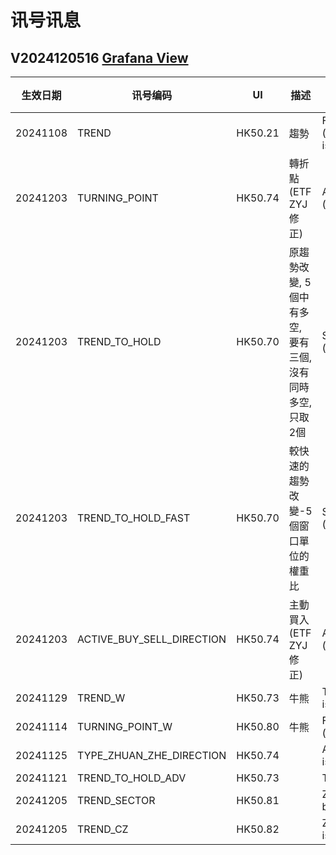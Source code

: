 # 讯号讯息

## V2024120516 [Grafana View](http://192.168.25.148:3000/d/ce5e7wpycirk0b/signal-dev?from=now-7d&to=now&timezone=browser)
| 生效日期 | 讯号编码 | UI | 描述 | 數據源 | 數據 | 數據 | 
| --- | --- | --- | --- | --- | --- | --- |
| 20241108 | TREND | HK50.21 | 趨勢 | FORECAST_MODEL <br /> (isHedgedShPosition, isHedgedLnPosition, isTrsLn, isTrsSh) | [Live](http://192.168.25.240:3020/symbolmonitor/infolist/FORECAST_MODEL?header=tsFm,tsFmF,isHedgedShPosition,isHedgedLnPosition,isTrsLn,isTrsSh) | [DEV](http://192.168.25.201:3050/symbolmonitor/infolist/FORECAST_MODEL?header=tsFm,tsFmF,isHedgedShPosition,isHedgedLnPosition,isTrsLn,isTrsSh) |
| 20241203 | TURNING_POINT | HK50.74 | 轉折點(ETF ZYJ 修正) | AGG_PATTERN_BY_ACTIVE_BS_AND_VOLUME_DISCH <br /> (isResisUp, isResisDn) | [Live](http://192.168.25.240:3020/symbolmonitor/infolist/AGG_PATTERN_BY_ACTIVE_BS_AND_VOLUME_DISCH?header=tsFm,tsFmF,isResisUp,isResisDn) | [DEV](http://192.168.25.201:3050/symbolmonitor/infolist/AGG_PATTERN_BY_ACTIVE_BS_AND_VOLUME_DISCH?header=tsFm,tsFmF,isResisUp,isResisDn) |
| 20241203 | TREND_TO_HOLD | HK50.70 | 原趨勢改變, 5個中有多空, 要有三個, 沒有同時多空, 只取2個 | STRUCTURE_ZYJ_GROUP <br /> (isKeepTrendLn, isKeepTrendSh => trendToHoldDir) | [Live](http://192.168.25.240:3020/symbolmonitor/infolist/STRUCTURE_ZYJ_GROUP?header=tsFm,tsFmF,isKeepTrendLn,isKeepTrendSh,trendToHoldDir) | [DEV](http://192.168.25.201:3050/symbolmonitor/infolist/STRUCTURE_ZYJ_GROUP?header=tsFm,tsFmF,isKeepTrendLn,isKeepTrendSh,trendToHoldDir) |
| 20241203 | TREND_TO_HOLD_FAST | HK50.70 | 較快速的趨勢改變-5個窗口單位的權重比 | STRUCTURE_ZYJ_GROUP <br /> (isKeepTrendLn, isKeepTrendSh => trendToHoldDir) | [Live](http://192.168.25.240:3020/symbolmonitor/infolist/STRUCTURE_ZYJ_GROUP?header=tsFm,tsFmF,isKeepTrendLn,isKeepTrendSh,trendToHoldFastDir) | [DEV](http://192.168.25.201:3050/symbolmonitor/infolist/STRUCTURE_ZYJ_GROUP?header=tsFm,tsFmF,isKeepTrendLn,isKeepTrendSh,trendToHoldFastDir) |
| 20241203 | ACTIVE_BUY_SELL_DIRECTION | HK50.74 | 主動買入(ETF ZYJ 修正) | AGG_PATTERN_BY_ACTIVE_BS_AND_VOLUME_DISCH <br />(isActiveBuy, isActiveSell) | [Live](http://192.168.25.240:3020/symbolmonitor/infolist/AGG_PATTERN_BY_ACTIVE_BS_AND_VOLUME_DISCH?header=tsFm,tsFmF,isActiveBuy,isActiveSell) | [DEV](http://192.168.25.201:3050/symbolmonitor/infolist/AGG_PATTERN_BY_ACTIVE_BS_AND_VOLUME_DISCH?header=tsFm,tsFmF,isActiveBuy,isActiveSell) |
| 20241129 | TREND_W | HK50.73 | 牛熊 | TRADE_SIGNAL_TREND_TO_HOLD_ADV (isTrendUp, isTrendDn) | [Live](http://192.168.25.240:3020/symbolmonitor/infolist/TRADE_SIGNAL_TREND_TO_HOLD_ADV?symbol=HSI_WARRANT&header=tsFm,tsFmF,isTrendUp,isTrendDn) | [DEV](http://192.168.25.201:3050/symbolmonitor/infolist/TRADE_SIGNAL_TREND_TO_HOLD_ADV?symbol=HSI_WARRANT&header=tsFm,tsFmF,isTrendUp,isTrendDn) |
| 20241114 | TURNING_POINT_W | HK50.80 | 牛熊 | FORECAST_MODEL_MULTI_LOGIC <br /> (isResisUp, isResisDn) | [Live](http://192.168.25.240:3020/symbolmonitor/infolist/FORECAST_MODEL_MULTI_LOGIC?symbol=HSI_WARRANT&header=tsFm,tsFmF,isResisUp,isResisDn) | [DEV](http://192.168.25.201:3050/symbolmonitor/infolist/FORECAST_MODEL_MULTI_LOGIC?symbol=HSI_WARRANT&header=tsFm,tsFmF,isResisUp,isResisDn) |
| 20241125 | TYPE_ZHUAN_ZHE_DIRECTION | HK50.74 | | AGG_PATTERN_BY_ACTIVE_BS_AND_VOLUME_DISCH <br />isResisUp, isResisDn | [Live](http://192.168.25.240:3020/symbolmonitor/infolist/AGG_PATTERN_BY_ACTIVE_BS_AND_VOLUME_DISCH?header=tsFm,tsFmF,isResisUp,isResisDn) | [DEV](http://192.168.25.201:3050/symbolmonitor/infolist/AGG_PATTERN_BY_ACTIVE_BS_AND_VOLUME_DISCH?header=tsFm,tsFmF,isResisUp,isResisDn) |
| 20241121 | TREND_TO_HOLD_ADV | HK50.73 | | TRADE_SIGNAL_TREND_TO_HOLD_ADV | [Live](http://192.168.25.240:3020/symbolmonitor/infolist/TRADE_SIGNAL_TREND_TO_HOLD_ADV) | [DEV](http://192.168.25.201:3050/symbolmonitor/infolist/TRADE_SIGNAL_TREND_TO_HOLD_ADV) |
| 20241205 | TREND_SECTOR | HK50.81 | | ZYJ_INDEX_PATTERN <br />buyingWeightAvg, sellingWeightAvg | [Live](http://192.168.25.240:3020/symbolmonitor/infolist/ZYJ_INDEX_PATTERN) | [DEV](http://192.168.25.201:3050/symbolmonitor/infolist/ZYJ_INDEX_PATTERN) |
| 20241205 | TREND_CZ | HK50.82 | | ZYJ_CZ_INDEX_PATTERN <br />isAllCzFalling, lvUpTriggered, lvDnTriggered | [Live](http://192.168.25.240:3020/symbolmonitor/infolist/ZYJ_CZ_INDEX_PATTERN?header=tsFm,tsFmF,isAllCzFalling,lvUpTriggered,lvDnTriggered) | [DEV](http://192.168.25.201:3050/symbolmonitor/infolist/ZYJ_CZ_INDEX_PATTERN?header=tsFm,tsFmF,isAllCzFalling,lvUpTriggered,lvDnTriggered) |
